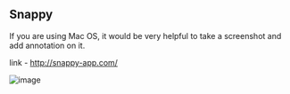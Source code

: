 

<!--
.. title: Toolset for blogging
.. slug: toolset-for-blogging
.. date: 2019-04-14 13:26:32 UTC-08:00
.. tags: 
.. category: Python
.. link: 
.. description: 
.. type: text
.. status: draft
-->



## Snappy 

If you are using Mac OS, it would be very helpful to take a screenshot and add annotation on it. 

link - http://snappy-app.com/



![image](https://user-images.githubusercontent.com/8764683/56186127-3a28c780-5fd3-11e9-921d-f88688ca10e4.png)


